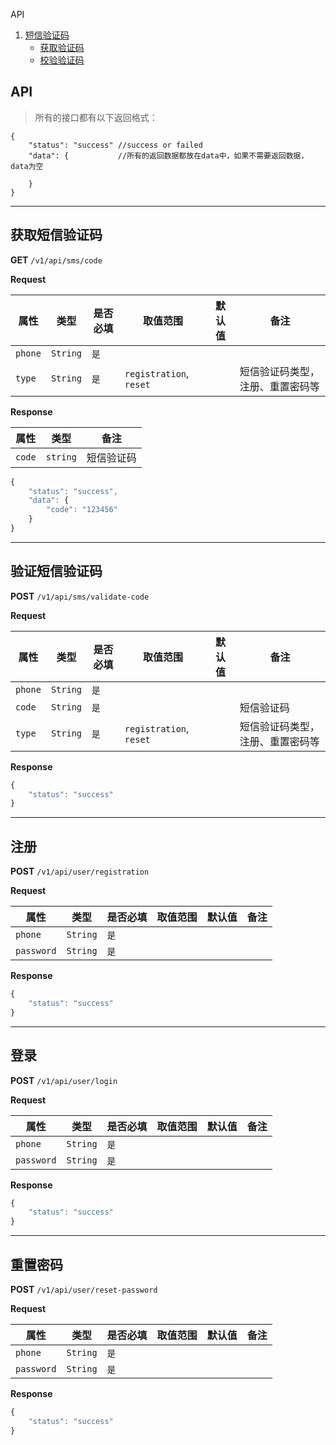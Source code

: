 API
1. [短信验证码](#get_sms_code)
    * [获取验证码](#get_sms_code)
    * [校验验证码](#validate_sms_code)

## API

> 所有的接口都有以下返回格式：

```
{
    "status": "success" //success or failed
    "data": {           //所有的返回数据都放在data中，如果不需要返回数据，data为空

    }
}
```

---

## 获取短信验证码 <span id ="get_sms_code"></span>
**GET** `/v1/api/sms/code`

**Request**

属性 | 类型 | 是否必填 | 取值范围 | 默认值 | 备注
--- | --- | --- | --- | --- | ---
`phone`|`String`|`是`|||
`type`|`String`|`是`|`registration`, `reset`||短信验证码类型，注册、重置密码等

**Response**

属性 | 类型 | 备注
--- | --- | ---
`code`|`string`|短信验证码

```javascript
{
    "status": "success",
    "data": {
        "code": "123456"
    }
}
```

---

## 验证短信验证码 <span id ="validate_sms_code"></span>
**POST** `/v1/api/sms/validate-code`

**Request**

属性 | 类型 | 是否必填 | 取值范围 | 默认值 | 备注
--- | --- | --- | --- | --- | ---
`phone`|`String`|`是`|||
`code`|`String`|`是`|||短信验证码
`type`|`String`|`是`|`registration`, `reset`||短信验证码类型，注册、重置密码等

**Response**

```javascript
{
    "status": "success"
}
```

---

## 注册
**POST** `/v1/api/user/registration`

**Request**

属性 | 类型 | 是否必填 | 取值范围 | 默认值 | 备注
--- | --- | --- | --- | --- | ---
`phone`|`String`|`是`|||
`password`|`String`|`是`|||

**Response**

```javascript
{
    "status": "success"
}
```

---

## 登录
**POST** `/v1/api/user/login`

**Request**

属性 | 类型 | 是否必填 | 取值范围 | 默认值 | 备注
--- | --- | --- | --- | --- | ---
`phone`|`String`|`是`|||
`password`|`String`|`是`|||

**Response**

```javascript
{
    "status": "success"
}
```

---

## 重置密码
**POST** `/v1/api/user/reset-password`

**Request**

属性 | 类型 | 是否必填 | 取值范围 | 默认值 | 备注
--- | --- | --- | --- | --- | ---
`phone`|`String`|`是`|||
`password`|`String`|`是`|||

**Response**

```javascript
{
    "status": "success"
}
```
